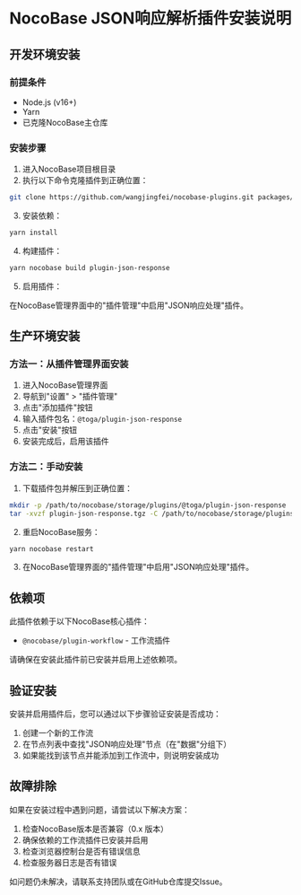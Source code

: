# NocoBase JSON响应解析插件安装说明

## 开发环境安装

### 前提条件

- Node.js (v16+)
- Yarn
- 已克隆NocoBase主仓库

### 安装步骤

1. 进入NocoBase项目根目录
2. 执行以下命令克隆插件到正确位置：

```bash
git clone https://github.com/wangjingfei/nocobase-plugins.git packages/plugins
```

3. 安装依赖：

```bash
yarn install
```

4. 构建插件：

```bash
yarn nocobase build plugin-json-response
```

5. 启用插件：

在NocoBase管理界面中的"插件管理"中启用"JSON响应处理"插件。

## 生产环境安装

### 方法一：从插件管理界面安装

1. 进入NocoBase管理界面
2. 导航到"设置" > "插件管理"
3. 点击"添加插件"按钮
4. 输入插件包名：`@toga/plugin-json-response`
5. 点击"安装"按钮
6. 安装完成后，启用该插件

### 方法二：手动安装

1. 下载插件包并解压到正确位置：

```bash
mkdir -p /path/to/nocobase/storage/plugins/@toga/plugin-json-response
tar -xvzf plugin-json-response.tgz -C /path/to/nocobase/storage/plugins/@toga/plugin-json-response --strip-components=1
```

2. 重启NocoBase服务：

```bash
yarn nocobase restart
```

3. 在NocoBase管理界面的"插件管理"中启用"JSON响应处理"插件。

## 依赖项

此插件依赖于以下NocoBase核心插件：

- `@nocobase/plugin-workflow` - 工作流插件

请确保在安装此插件前已安装并启用上述依赖项。

## 验证安装

安装并启用插件后，您可以通过以下步骤验证安装是否成功：

1. 创建一个新的工作流
2. 在节点列表中查找"JSON响应处理"节点（在"数据"分组下）
3. 如果能找到该节点并能添加到工作流中，则说明安装成功

## 故障排除

如果在安装过程中遇到问题，请尝试以下解决方案：

1. 检查NocoBase版本是否兼容（0.x 版本）
2. 确保依赖的工作流插件已安装并启用
3. 检查浏览器控制台是否有错误信息
4. 检查服务器日志是否有错误

如问题仍未解决，请联系支持团队或在GitHub仓库提交Issue。 